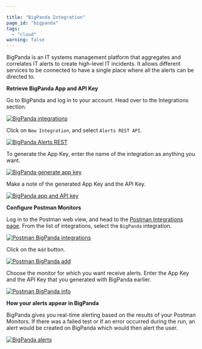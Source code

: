 ```yaml
---

title: "BigPanda Integration"
page_id: "bigpanda"
tags: 
  - "cloud"
warning: false
---
```


BigPanda is an IT systems management platform that aggregates and correlates IT alerts to create high-level IT incidents. It allows different services to be connected to have a single place where all the alerts can be directed to.

**Retrieve BigPanda App and API Key**

Go to BigPanda and log in to your account. Head over to the Integrations section.

[![BigPanda integrations](https://s3.amazonaws.com/postman-static-getpostman-com/postman-docs/bigpanda_integrations.png)][0]

Click on `New Integration`, and select `Alerts REST API`.

[![BigPanda Alerts REST](https://s3.amazonaws.com/postman-static-getpostman-com/postman-docs/bigpanda_REST.png)][1]

To generate the App Key, enter the name of the integration as anything you want.

[![BigPanda generate app key](https://s3.amazonaws.com/postman-static-getpostman-com/postman-docs/bigpanda_generate.png)][2]

Make a note of the generated App Key and the API Key.

[![BigPanda app and API key](https://s3.amazonaws.com/postman-static-getpostman-com/postman-docs/bigpanda_keys.png)][3]

**Configure Postman Monitors**

Log in to the Postman web view, and head to the [Postman Integrations page][4]. From the list of integrations, select the `BigPanda` integration.

[![Postman BigPanda integrations](https://s3.amazonaws.com/postman-static-getpostman-com/postman-docs/bigpanda_pm_integrations.png)][5]

Click on the `Add` button.

[![Postman BigPanda add](https://s3.amazonaws.com/postman-static-getpostman-com/postman-docs/bigpanda_pm_add.png)][6]

Choose the monitor for which you want receive alerts. Enter the App Key and the API Key that you generated with BigPanda earlier.

[![Postman BigPanda info](https://s3.amazonaws.com/postman-static-getpostman-com/postman-docs/bigpanda_pm_info.png)][7]

**How your alerts appear in BigPanda**

BigPanda gives you real-time alerting based on the results of your Postman Monitors. If there was a failed test or if an error occurred during the run, an alert would be created on BigPanda which would then alert the user.

[![BigPanda alerts](https://s3.amazonaws.com/postman-static-getpostman-com/postman-docs/bigpanda_alerts.png)][8]

[0]: https://s3.amazonaws.com/postman-static-getpostman-com/postman-docs/bigpanda_integrations.png
[1]: https://s3.amazonaws.com/postman-static-getpostman-com/postman-docs/bigpanda_REST.png
[2]: https://s3.amazonaws.com/postman-static-getpostman-com/postman-docs/bigpanda_generate.png
[3]: https://s3.amazonaws.com/postman-static-getpostman-com/postman-docs/bigpanda_keys.png
[4]: https://app.getpostman.com/dashboard/integrations
[5]: https://s3.amazonaws.com/postman-static-getpostman-com/postman-docs/bigpanda_pm_integrations.png
[6]: https://s3.amazonaws.com/postman-static-getpostman-com/postman-docs/bigpanda_pm_add.png
[7]: https://s3.amazonaws.com/postman-static-getpostman-com/postman-docs/bigpanda_pm_info.png
[8]: https://s3.amazonaws.com/postman-static-getpostman-com/postman-docs/bigpanda_alerts.png
